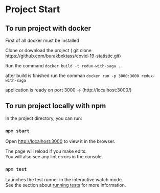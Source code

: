 # Project Start

## To run project with docker

First of all docker must be installed 

Clone or download the project ( git clone https://github.com/burakbektass/covid-19-statistic.git)

Run the command `docker build -t redux-with-saga .`

after build is finished run the comman `docker run -p 3000:3000 redux-with-saga`

application is ready on port 3000 -> (http://localhost:3000/)


## To run project locally with npm

In the project directory, you can run:

### `npm start`

Open [http://localhost:3000](http://localhost:3000) to view it in the browser.

The page will reload if you make edits.\
You will also see any lint errors in the console.

### `npm test`

Launches the test runner in the interactive watch mode.\
See the section about [running tests](https://facebook.github.io/create-react-app/docs/running-tests) for more information.

